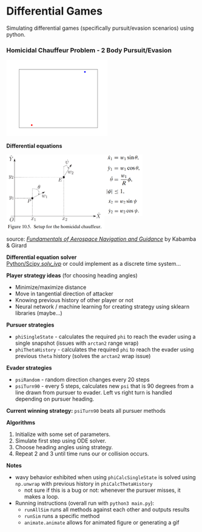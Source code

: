 # Differential Games

Simulating differential games (specifically pursuit/evasion scenarios) using python.

### Homicidal Chauffeur Problem - 2 Body Pursuit/Evasion

<img src="./figures/homicidal_chauffeur/homChauffeur.gif" height=200/>

**Differential equations**

<div style="display:flex;flex-direction:row">
<img src="./figures/homicidal_chauffeur/system.png" height=200/>
<div style="display:flex;flex-direction:column"><img src="./figures/homicidal_chauffeur/driver.png" width=100/>
<img src="./figures/homicidal_chauffeur/pedestrian.png" width=100/> </div>
</div>

source: _[Fundamentals of Aerospace Navigation and Guidance](https://www.cambridge.org/core/books/fundamentals-of-aerospace-navigation-and-guidance/introduction-to-differential-games/60EE260EF7F997C3A7E1E97C6FCD8BB1)_ by Kabamba & Girard

**Differential equation solver**  
[Python/Scipy _solv_ivp_](https://docs.scipy.org/doc/scipy/reference/generated/scipy.integrate.solve_ivp.html#scipy.integrate.solve_ivp)
or could implement as a discrete time system...

**Player strategy ideas** (for choosing heading angles)

- Minimize/maximize distance
- Move in tangential direction of attacker
- Knowing previous history of other player or not
- Neural network / machine learning for creating strategy using sklearn libraries (maybe...)

**Pursuer strategies**

- `phiSingleState` - calculates the required `phi` to reach the evader using a single snapshot (issues with `arctan2` range wrap)
- `phiThetaHistory` - calculates the required `phi` to reach the evader using previous `theta` history (solves the `arctan2` wrap issue)

**Evader strategies**

- `psiRandom` - random direction changes every 20 steps
- `psiTurn90` - every 5 steps, calculates new `psi` that is 90 degrees from a line drawn from pursuer to evader. Left vs right turn is handled depending on pursuer heading.

**Current winning strategy:** `psiTurn90` beats all pursuer methods

**Algorithms**

1. Initialize with some set of parameters.
2. Simulate first step using ODE solver.
3. Choose heading angles using strategy.
4. Repeat 2 and 3 until time runs our or collision occurs.

**Notes**

- wavy behavior exhibited when using `phiCalcSingleState` is solved using `np.unwrap` with previous history in `phiCalcThetaHistory`
  - not sure if this is a bug or not: whenever the pursuer misses, it makes a loop.
- Running instructions (overall run with `python3 main.py`):
  - `runAllSim` runs all methods against each other and outputs results
  - `runSim` runs a specific method
  - `animate.animate` allows for animated figure or generating a gif
